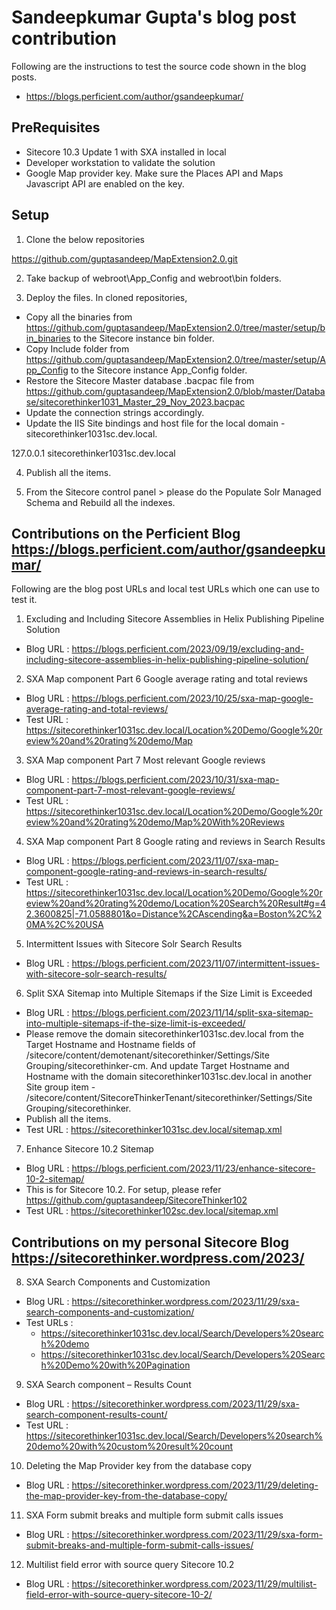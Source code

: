 # Sandeepkumar Gupta's blog post contribution

Following are the instructions to test the source code shown in the blog posts.
- https://blogs.perficient.com/author/gsandeepkumar/ 

## PreRequisites

- Sitecore 10.3 Update 1 with SXA installed in local
- Developer workstation to validate the solution
- Google Map provider key. Make sure the Places API and Maps Javascript API are enabled on the key.

## Setup

1. Clone the below repositories 

https://github.com/guptasandeep/MapExtension2.0.git

2. Take backup of webroot\App_Config and webroot\bin folders. 

3. Deploy the files.
   In cloned repositories,
- Copy all the binaries from https://github.com/guptasandeep/MapExtension2.0/tree/master/setup/bin_binaries to the Sitecore instance bin folder.
- Copy Include folder from https://github.com/guptasandeep/MapExtension2.0/tree/master/setup/App_Config to the Sitecore instance App_Config folder.
- Restore the Sitecore Master database .bacpac file from https://github.com/guptasandeep/MapExtension2.0/blob/master/Database/sitecorethinker1031_Master_29_Nov_2023.bacpac
- Update the connection strings accordingly.
- Update the IIS Site bindings and host file for the local domain - sitecorethinker1031sc.dev.local.

127.0.0.1 sitecorethinker1031sc.dev.local

4. Publish all the items.

3. From the Sitecore control panel > please do the Populate Solr Managed Schema and Rebuild all the indexes.

## Contributions on the Perficient Blog https://blogs.perficient.com/author/gsandeepkumar/

Following are the blog post URLs and local test URLs which one can use to test it.

1. Excluding and Including Sitecore Assemblies in Helix Publishing Pipeline Solution
- Blog URL	: https://blogs.perficient.com/2023/09/19/excluding-and-including-sitecore-assemblies-in-helix-publishing-pipeline-solution/

2. SXA Map component Part 6 Google average rating and total reviews
- Blog URL	: https://blogs.perficient.com/2023/10/25/sxa-map-google-average-rating-and-total-reviews/
- Test URL	: https://sitecorethinker1031sc.dev.local/Location%20Demo/Google%20review%20and%20rating%20demo/Map

3. SXA Map component Part 7 Most relevant Google reviews
- Blog URL	: https://blogs.perficient.com/2023/10/31/sxa-map-component-part-7-most-relevant-google-reviews/
- Test URL	: https://sitecorethinker1031sc.dev.local/Location%20Demo/Google%20review%20and%20rating%20demo/Map%20With%20Reviews

4. SXA Map component Part 8 Google rating and reviews in Search Results
- Blog URL	: https://blogs.perficient.com/2023/11/07/sxa-map-component-google-rating-and-reviews-in-search-results/
- Test URL	: https://sitecorethinker1031sc.dev.local/Location%20Demo/Google%20review%20and%20rating%20demo/Location%20Search%20Result#g=42.3600825|-71.0588801&o=Distance%2CAscending&a=Boston%2C%20MA%2C%20USA

5. Intermittent Issues with Sitecore Solr Search Results
- Blog URL	: https://blogs.perficient.com/2023/11/07/intermittent-issues-with-sitecore-solr-search-results/

6. Split SXA Sitemap into Multiple Sitemaps if the Size Limit is Exceeded
- Blog URL	: https://blogs.perficient.com/2023/11/14/split-sxa-sitemap-into-multiple-sitemaps-if-the-size-limit-is-exceeded/
- Please remove the domain sitecorethinker1031sc.dev.local from the Target Hostname and Hostname fields of /sitecore/content/demotenant/sitecorethinker/Settings/Site Grouping/sitecorethinker-cm. And update Target Hostname and Hostname with the domain sitecorethinker1031sc.dev.local in another Site group item - /sitecore/content/SitecoreThinkerTenant/sitecorethinker/Settings/Site Grouping/sitecorethinker.
- Publish all the items.
- Test URL	: https://sitecorethinker1031sc.dev.local/sitemap.xml

7. Enhance Sitecore 10.2 Sitemap
- Blog URL	: https://blogs.perficient.com/2023/11/23/enhance-sitecore-10-2-sitemap/
- This is for Sitecore 10.2. For setup, please refer https://github.com/guptasandeep/SitecoreThinker102
- Test URL	: https://sitecorethinker102sc.dev.local/sitemap.xml

## Contributions on my personal Sitecore Blog https://sitecorethinker.wordpress.com/2023/ 

8. SXA Search Components and Customization
- Blog URL	: https://sitecorethinker.wordpress.com/2023/11/29/sxa-search-components-and-customization/
- Test URLs	:
   - https://sitecorethinker1031sc.dev.local/Search/Developers%20search%20demo
   - https://sitecorethinker1031sc.dev.local/Search/Developers%20Search%20Demo%20with%20Pagination

9. SXA Search component – Results Count
- Blog URL	: https://sitecorethinker.wordpress.com/2023/11/29/sxa-search-component-results-count/
- Test URL	: https://sitecorethinker1031sc.dev.local/Search/Developers%20search%20demo%20with%20custom%20result%20count

10. Deleting the Map Provider key from the database copy
- Blog URL	: https://sitecorethinker.wordpress.com/2023/11/29/deleting-the-map-provider-key-from-the-database-copy/

11. SXA Form submit breaks and multiple form submit calls issues
- Blog URL	: https://sitecorethinker.wordpress.com/2023/11/29/sxa-form-submit-breaks-and-multiple-form-submit-calls-issues/

12. Multilist field error with source query Sitecore 10.2
- Blog URL	: https://sitecorethinker.wordpress.com/2023/11/29/multilist-field-error-with-source-query-sitecore-10-2/

